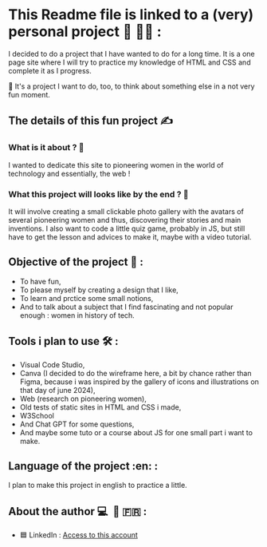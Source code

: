 # This Readme file is linked to a (very) personal project :art: :woman_artist: :

I decided to do a project that I have wanted to do for a long time. It is a one page site where I will try to practice my knowledge of HTML and CSS and complete it as I progress. 

:blond_haired_person:  It's a project I want to do, too, to think about something else in a not very fun moment.

## The details of this fun project :writing_hand:

### What is it about ? :speech_balloon:

I wanted to dedicate this site to pioneering women in the world of technology and essentially, the web ! 

### What this project will looks like by the end ? :mag_right: 

It will involve creating a small clickable photo gallery with the avatars of several pioneering women and thus, discovering their stories and main inventions. I also want to code a little quiz game, probably in JS, but still have to get the lesson and advices to make it, maybe with a video tutorial. 

## Objective of the project :dart: : 

- To have fun, 
- To please myself by creating a design that I like,
- To learn and prctice some small notions, 
- And to talk about a subject that I find fascinating and not popular enough : women in history of tech.

## Tools i plan to use :hammer_and_wrench: : 
- Visual Code Studio, 
- Canva (I decided to do the wireframe here, a bit by chance rather than Figma, because i was inspired by the gallery of icons and illustrations on that day of june 2024), 
- Web (research on pioneering women), 
- Old tests of static sites in HTML and CSS i made,
- W3School 
- And Chat GPT for some questions,
- And maybe some tuto or a course about JS for one small part i want to make.

## Language of the project :en: :

I plan to make this project in english to practice a little. 

## About the author :computer:  :blond_haired_person: :fr: : 
- :blue_square: LinkedIn : [Access to this account](https://www.linkedin.com/in/tara-alexandra-quartero-a34534177/)